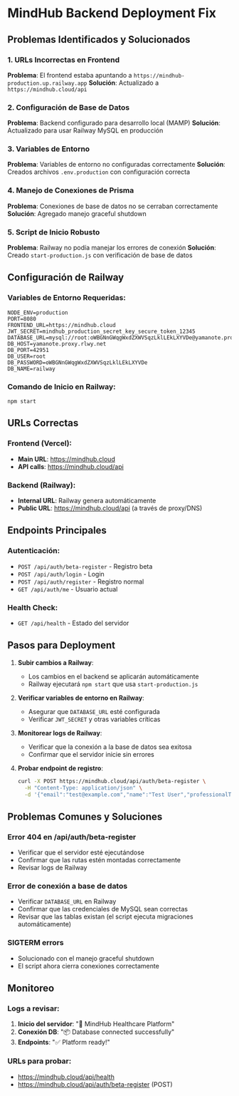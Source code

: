 # MindHub Backend Deployment Fix

## Problemas Identificados y Solucionados

### 1. URLs Incorrectas en Frontend
**Problema**: El frontend estaba apuntando a `https://mindhub-production.up.railway.app`
**Solución**: Actualizado a `https://mindhub.cloud/api`

### 2. Configuración de Base de Datos
**Problema**: Backend configurado para desarrollo local (MAMP)
**Solución**: Actualizado para usar Railway MySQL en producción

### 3. Variables de Entorno
**Problema**: Variables de entorno no configuradas correctamente
**Solución**: Creados archivos `.env.production` con configuración correcta

### 4. Manejo de Conexiones de Prisma
**Problema**: Conexiones de base de datos no se cerraban correctamente
**Solución**: Agregado manejo graceful shutdown

### 5. Script de Inicio Robusto
**Problema**: Railway no podía manejar los errores de conexión
**Solución**: Creado `start-production.js` con verificación de base de datos

## Configuración de Railway

### Variables de Entorno Requeridas:
```
NODE_ENV=production
PORT=8080
FRONTEND_URL=https://mindhub.cloud
JWT_SECRET=mindhub_production_secret_key_secure_token_12345
DATABASE_URL=mysql://root:oWBGNnGWqgWxdZXWVSqzLklLEkLXYVDe@yamanote.proxy.rlwy.net:42951/railway
DB_HOST=yamanote.proxy.rlwy.net
DB_PORT=42951
DB_USER=root
DB_PASSWORD=oWBGNnGWqgWxdZXWVSqzLklLEkLXYVDe
DB_NAME=railway
```

### Comando de Inicio en Railway:
```
npm start
```

## URLs Correctas

### Frontend (Vercel):
- **Main URL**: https://mindhub.cloud
- **API calls**: https://mindhub.cloud/api

### Backend (Railway):
- **Internal URL**: Railway genera automáticamente
- **Public URL**: https://mindhub.cloud/api (a través de proxy/DNS)

## Endpoints Principales

### Autenticación:
- `POST /api/auth/beta-register` - Registro beta
- `POST /api/auth/login` - Login
- `POST /api/auth/register` - Registro normal
- `GET /api/auth/me` - Usuario actual

### Health Check:
- `GET /api/health` - Estado del servidor

## Pasos para Deployment

1. **Subir cambios a Railway**:
   - Los cambios en el backend se aplicarán automáticamente
   - Railway ejecutará `npm start` que usa `start-production.js`

2. **Verificar variables de entorno en Railway**:
   - Asegurar que `DATABASE_URL` esté configurada
   - Verificar `JWT_SECRET` y otras variables críticas

3. **Monitorear logs de Railway**:
   - Verificar que la conexión a la base de datos sea exitosa
   - Confirmar que el servidor inicie sin errores

4. **Probar endpoint de registro**:
   ```bash
   curl -X POST https://mindhub.cloud/api/auth/beta-register \
     -H "Content-Type: application/json" \
     -d '{"email":"test@example.com","name":"Test User","professionalType":"psicologo","city":"Mexico","country":"mexico","howDidYouHear":"google","yearsOfPractice":"1_3","password":"testpass123","confirmPassword":"testpass123"}'
   ```

## Problemas Comunes y Soluciones

### Error 404 en /api/auth/beta-register
- Verificar que el servidor esté ejecutándose
- Confirmar que las rutas estén montadas correctamente
- Revisar logs de Railway

### Error de conexión a base de datos
- Verificar `DATABASE_URL` en Railway
- Confirmar que las credenciales de MySQL sean correctas
- Revisar que las tablas existan (el script ejecuta migraciones automáticamente)

### SIGTERM errors
- Solucionado con el manejo graceful shutdown
- El script ahora cierra conexiones correctamente

## Monitoreo

### Logs a revisar:
1. **Inicio del servidor**: "🧠 MindHub Healthcare Platform"
2. **Conexión DB**: "📦 Database connected successfully"  
3. **Endpoints**: "✅ Platform ready!"

### URLs para probar:
- https://mindhub.cloud/api/health
- https://mindhub.cloud/api/auth/beta-register (POST)